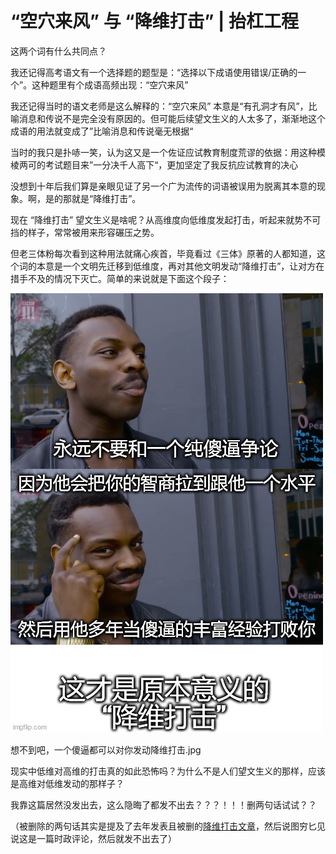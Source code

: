 # “空穴来风” 与 “降维打击” | 抬杠工程

这两个词有什么共同点？

我还记得高考语文有一个选择题的题型是：“选择以下成语使用错误/正确的一个”。这种题里有个成语高频出现：“空穴来风”

我还记得当时的语文老师是这么解释的：“空穴来风” 本意是“有孔洞才有风”，比喻消息和传说不是完全没有原因的。但可能后续望文生义的人太多了，渐渐地这个成语的用法就变成了”比喻消息和传说毫无根据“

当时的我只是扑哧一笑，认为这又是一个佐证应试教育制度荒谬的依据：用这种模棱两可的考试题目来”一分决千人高下“，更加坚定了我反抗应试教育的决心

没想到十年后我们算是亲眼见证了另一个广为流传的词语被误用为脱离其本意的现象。啊，是的那就是“降维打击”。

现在 “降维打击” 望文生义是啥呢？从高维度向低维度发起打击，听起来就势不可挡的样子，常常被用来形容碾压之势。

但老三体粉每次看到这种用法就痛心疾首，毕竟看过《三体》原著的人都知道，这个词的本意是一个文明先迁移到低维度，再对其他文明发动“降维打击”，让对方在措手不及的情况下灭亡。简单的来说就是下面这个段子：

![降维打击](../img/11_降维打击.jpg)

想不到吧，一个傻逼都可以对你发动降维打击.jpg

现实中低维对高维的打击真的如此恐怖吗？为什么不是人们望文生义的那样，应该是高维对低维发动的那样子？

我靠这篇居然没发出去，这么隐晦了都发不出去？？？！！！删两句话试试？？

（被删除的两句话其实是提及了去年发表且被删的[降维打击文章](../../2022/03/lower_dimensional_strike_by_putin.md)，然后说图穷匕见说这是一篇时政评论，然后就发不出去了）

